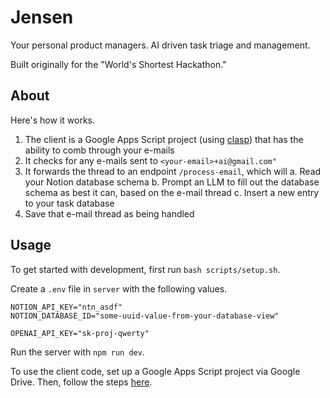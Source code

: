 # Jensen

Your personal product managers. AI driven task triage and management.

Built originally for the "World's Shortest Hackathon."

## About

Here's how it works.

1. The client is a Google Apps Script project (using [clasp](https://github.com/google/clasp)) that has the ability to comb through your e-mails
2. It checks for any e-mails sent to `<your-email>+ai@gmail.com"`
3. It forwards the thread to an endpoint `/process-email`, which will
    a. Read your Notion database schema
    b. Prompt an LLM to fill out the database schema as best it can, based on the e-mail thread
    c. Insert a new entry to your task database
4. Save that e-mail thread as being handled

## Usage

To get started with development, first run `bash scripts/setup.sh`.

Create a `.env` file in `server` with the following values.

```plaintext
NOTION_API_KEY="ntn_asdf"
NOTION_DATABASE_ID="some-uuid-value-from-your-database-view"

OPENAI_API_KEY="sk-proj-qwerty"
```

Run the server with `npm run dev`.

To use the client code, set up a Google Apps Script project via Google Drive. Then, follow the steps [here](https://github.com/google/clasp/blob/master/docs/run.md#setup-instructions).
